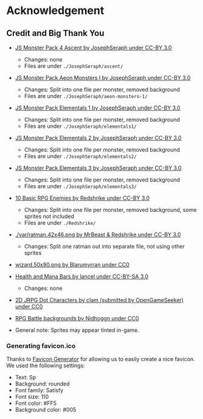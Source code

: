 # Acknowledgement

## Credit and Big Thank You

- [JS Monster Pack 4 Ascent by JosephSeraph under CC-BY 3.0](https://opengameart.org/content/js-monster-pack-4-ascent)
  - Changes: none
  - Files are under `./JosephSeraph/ascent/`
- [JS Monster Pack Aeon Monsters I by JosephSeraph under CC-BY 3.0](https://opengameart.org/content/js-monsters-aeon-monsters-i)
  - Changes: Split into one file per monster, removed background
  - Files are under `./JosephSeraph/aeon-monsters-1/`
- [JS Monster Pack Elementals 1 by JosephSeraph under CC-BY 3.0](https://opengameart.org/content/js-monster-set-elementals)
  - Changes: Split into one file per monster, removed background
  - Files are under `./JosephSeraph/elementals1/`
- [JS Monster Pack Elementals 2 by JosephSeraph under CC-BY 3.0](https://opengameart.org/content/js-monster-set-elementals-ii)
  - Changes: Split into one file per monster, removed background
  - Files are under `./JosephSeraph/elementals2/`
- [JS Monster Pack Elementals 3 by JosephSeraph under CC-BY 3.0](https://opengameart.org/content/js-monster-set-elementals-iii)
  - Changes: Split into one file per monster, removed background
  - Files are under `./JosephSeraph/elementals3/`
- [10 Basic RPG Enemies by Redshrike under CC-BY 3.0](https://opengameart.org/content/10-basic-rpg-enemies)
  - Changes: Split into one file per monster, removed background, some sprites not included
  - Files are under `./Redshrike/`
- [./var/ratman.42x46.png by MrBeast & Redshrike under CC-BY 3.0](https://opengameart.org/content/rat-men-rpg-enemies)
  - Changes: Split one ratman out into separate file, not using other sprites
- [wizard.50x90.png by Blarumyrran under CC0](https://opengameart.org/content/wizard-0)
- [Health and Mana Bars by lancel under CC-BY-SA 3.0](https://opengameart.org/content/health-and-mana-bars)
  - Changes: none
- [2D JRPG Dot Characters by clam (submitted by OpenGameSeeker) under CC0](https://opengameart.org/content/2d-jrpg-dot-character)
- [RPG Battle backgrounds by Nidhoggn under CC0](https://opengameart.org/content/backgrounds-3)

- General note: Sprites may appear tinted in-game.

### Generating favicon.ico

Thanks to [Favicon Generator](https://favicon.io/favicon-generator/) for allowing us to easily create a nice favicon.
We used the following settings:

- Text: Sp
- Background: rounded
- Font family: Satisfy
- Font size: 110
- Font color: #FF5
- Background color: #005

